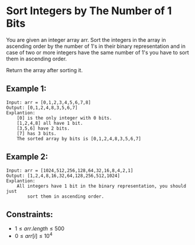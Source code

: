 # Sort Integers by The Number of 1 Bits

You are given an integer array arr. Sort the integers in the array in  
ascending order by the number of 1's in their binary representation and in  
case of two or more integers have the same number of 1's you have to sort  
them in ascending order.

Return the array after sorting it.

 

## Example 1:

    Input: arr = [0,1,2,3,4,5,6,7,8]
    Output: [0,1,2,4,8,3,5,6,7]
    Explantion: 
        [0] is the only integer with 0 bits.
        [1,2,4,8] all have 1 bit.
        [3,5,6] have 2 bits.
        [7] has 3 bits.
        The sorted array by bits is [0,1,2,4,8,3,5,6,7]

## Example 2:

    Input: arr = [1024,512,256,128,64,32,16,8,4,2,1]
    Output: [1,2,4,8,16,32,64,128,256,512,1024]
    Explantion: 
        All integers have 1 bit in the binary representation, you should just 
            sort them in ascending order.

 

## Constraints:

* $1 \le arr.length \le 500$
* $0 \le arr[i] \le 10^4$

